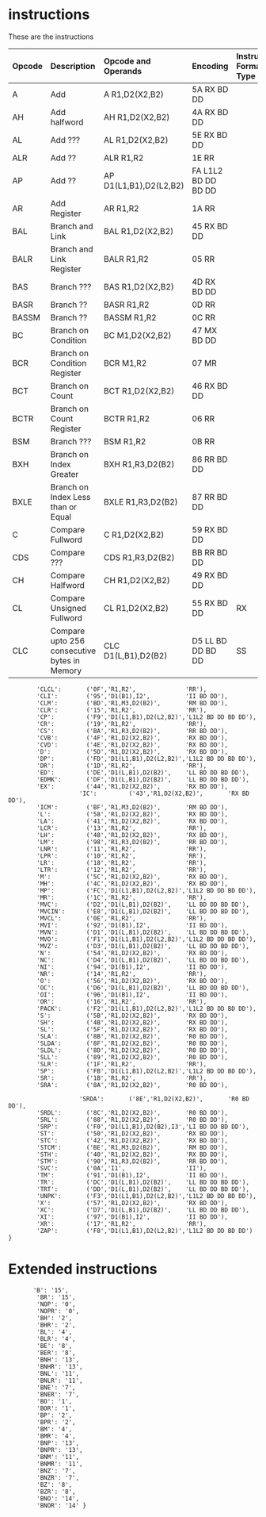 # instructions

These are the instructions


| Opcode | Description                        | Opcode and Operands        | Encoding              | Instruction Format Type | 
| :------| :----------------------------------| :--------------------------| :---------------------| :-----------------------|
| A      | Add                                | A     R1,D2(X2,B2)         | 5A RX BD DD           |                         |
| AH     | Add halfword                       | AH    R1,D2(X2,B2)         | 4A RX BD DD           |                         |
| AL     | Add ???                            | AL    R1,D2(X2,B2)         | 5E RX BD DD           |                         |
| ALR    | Add ??                             | ALR   R1,R2                | 1E RR                 |                         |
| AP     | Add ??                             | AP    D1(L1,B1),D2(L2,B2)  | FA L1L2 BD DD BD DD   |                         |
| AR     | Add Register                       | AR    R1,R2                | 1A RR                 |                         |
| BAL    | Branch and Link                    | BAL   R1,D2(X2,B2)         | 45 RX BD DD           |                         |
| BALR   | Branch and Link Register           | BALR  R1,R2                | 05 RR                 |                         |
| BAS    | Branch ???                         | BAS   R1,D2(X2,B2)         | 4D RX BD DD           |                         |
| BASR   | Branch ??                          | BASR  R1,R2                | 0D RR                 |                         |
| BASSM  | Branch ??                          | BASSM R1,R2                | 0C RR                 |                         |
| BC     | Branch on Condition                | BC    M1,D2(X2,B2)         | 47 MX BD DD           |                         |
| BCR    | Branch on Condition Register       | BCR   M1,R2                | 07 MR                 |                         |
| BCT    | Branch on Count                    | BCT   R1,D2(X2,B2)         | 46 RX BD DD           |                         |
| BCTR   | Branch on Count Register           | BCTR  R1,R2                | 06 RR                 |                         |
| BSM    | Branch ???                         | BSM   R1,R2                | 0B RR                 |                         |
| BXH    | Branch on Index Greater            | BXH   R1,R3,D2(B2)         | 86 RR BD DD           |                         |
| BXLE   | Branch on Index Less than or Equal | BXLE  R1,R3,D2(B2)         | 87 RR BD DD           |                         |
| C      | Compare Fullword                   | C     R1,D2(X2,B2)         | 59 RX BD DD           |                         |
| CDS    | Compare ???                        | CDS   R1,R3,D2(B2)         | BB RR BD DD           |                         |
| CH     | Compare Halfword                   | CH    R1,D2(X2,B2)         | 49 RX BD DD           |                         |
| CL     | Compare Unsigned Fullword          | CL    R1,D2(X2,B2)         | 55 RX BD DD           | RX                      |
| CLC    | Compare upto 256 consecutive bytes in Memory | CLC  D1(L,B1),D2(B2) | D5 LL BD DD BD DD | SS                      |


  
  

           
            

            'CLCL':       ('0F','R1,R2',              'RR'),
            'CLI':        ('95','D1(B1),I2',          'II BD DD'),
            'CLM':        ('BD','R1,M3,D2(B2)',       'RM BD DD'),
            'CLR':        ('15','R1,R2',              'RR'),
            'CP':         ('F9','D1(L1,B1),D2(L2,B2)','L1L2 BD DD BD DD'),
            'CR':         ('19','R1,R2',              'RR'),
            'CS':         ('BA','R1,R3,D2(B2)',       'RR BD DD'),
            'CVB':        ('4F','R1,D2(X2,B2)',       'RX BD DD'),
            'CVD':        ('4E','R1,D2(X2,B2)',       'RX BD DD'),
            'D':          ('5D','R1,D2(X2,B2)',       'RX BD DD'),
            'DP':         ('FD','D1(L1,B1),D2(L2,B2)','L1L2 BD DD BD DD'),
            'DR':         ('1D','R1,R2',              'RR'),
            'ED':         ('DE','D1(L,B1),D2(B2)',    'LL BD DD BD DD'),
            'EDMK':       ('DF','D1(L,B1),D2(B2)',    'LL BD DD BD DD'),
            'EX':         ('44','R1,D2(X2,B2)',       'RX BD DD'),
                        'IC':         ('43','R1,D2(X2,B2)',       'RX BD DD'),
            'ICM':        ('BF','R1,M3,D2(B2)',       'RM BD DD'),
            'L':          ('58','R1,D2(X2,B2)',       'RX BD DD'),
            'LA':         ('41','R1,D2(X2,B2)',       'RX BD DD'),
            'LCR':        ('13','R1,R2',              'RR'),
            'LH':         ('48','R1,D2(X2,B2)',       'RX BD DD'),
            'LM':         ('98','R1,R3,D2(B2)',       'RR BD DD'),
            'LNR':        ('11','R1,R2',              'RR'),
            'LPR':        ('10','R1,R2',              'RR'),
            'LR':         ('18','R1,R2',              'RR'),
            'LTR':        ('12','R1,R2',              'RR'),
            'M':          ('5C','R1,D2(X2,B2)',       'RX BD DD'),
            'MH':         ('4C','R1,D2(X2,B2)',       'RX BD DD'),
            'MP':         ('FC','D1(L1,B1),D2(L2,B2)','L1L2 BD DD BD DD'),
            'MR':         ('1C','R1,R2',              'RR'),
            'MVC':        ('D2','D1(L,B1),D2(B2)',    'LL BD DD BD DD'),
            'MVCIN':      ('E8','D1(L,B1),D2(B2)',    'LL BD DD BD DD'),
            'MVCL':       ('0E','R1,R2',              'RR'),
            'MVI':        ('92','D1(B1),I2',          'II BD DD'),
            'MVN':        ('D1','D1(L,B1),D2(B2)',    'LL BD DD BD DD'),
            'MVO':        ('F1','D1(L1,B1),D2(L2,B2)','L1L2 BD DD BD DD'),
            'MVZ':        ('D3','D1(L,B1),D2(B2)',    'LL BD DD BD DD'),
            'N':          ('54','R1,D2(X2,B2)',       'RX BD DD'),
            'NC':         ('D4','D1(L,B1),D2(B2)',    'LL BD DD BD DD'),
            'NI':         ('94','D1(B1),I2',          'II BD DD'),
            'NR':         ('14','R1,R2',              'RR'),
            'O':          ('56','R1,D2(X2,B2)',       'RX BD DD'),
            'OC':         ('D6','D1(L,B1),D2(B2)',    'LL BD DD BD DD'),
            'OI':         ('96','D1(B1),I2',          'II BD DD'),
            'OR':         ('16','R1,R2',              'RR'),
            'PACK':       ('F2','D1(L1,B1),D2(L2,B2)','L1L2 BD DD BD DD'),
            'S':          ('5B','R1,D2(X2,B2)',       'RX BD DD'),
            'SH':         ('4B','R1,D2(X2,B2)',       'RX BD DD'),
            'SL':         ('5F','R1,D2(X2,B2)',       'RX BD DD'),
            'SLA':        ('8B','R1,D2(X2,B2)',       'R0 BD DD'),
            'SLDA':       ('8F','R1,D2(X2,B2)',       'R0 BD DD'),
            'SLDL':       ('8D','R1,D2(X2,B2)',       'R0 BD DD'),
            'SLL':        ('89','R1,D2(X2,B2)',       'R0 BD DD'),
            'SLR':        ('1F','R1,R2',              'RR'),
            'SP':         ('FB','D1(L1,B1),D2(L2,B2)','L1L2 BD DD BD DD'),
            'SR':         ('1B','R1,R2',              'RR'),
            'SRA':        ('8A','R1,D2(X2,B2)',       'R0 BD DD'),

                        'SRDA':       ('8E','R1,D2(X2,B2)',       'R0 BD DD'),
            'SRDL':       ('8C','R1,D2(X2,B2)',       'R0 BD DD'),
            'SRL':        ('88','R1,D2(X2,B2)',       'R0 BD DD'),
            'SRP':        ('F0','D1(L1,B1),D2(B2),I3','LI BD DD BD DD'),
            'ST':         ('50','R1,D2(X2,B2)',       'RX BD DD'),
            'STC':        ('42','R1,D2(X2,B2)',       'RX BD DD'),
            'STCM':       ('BE','R1,M3,D2(B2)',       'RM BD DD'),
            'STH':        ('40','R1,D2(X2,B2)',       'RX BD DD'),
            'STM':        ('90','R1,R3,D2(B2)',       'RR BD DD'),
            'SVC':        ('0A','I1',                 'II'),
            'TM':         ('91','D1(B1),I2',          'II BD DD'),
            'TR':         ('DC','D1(L,B1),D2(B2)',    'LL BD DD BD DD'),
            'TRT':        ('DD','D1(L,B1),D2(B2)',    'LL BD DD BD DD'),
            'UNPK':       ('F3','D1(L1,B1),D2(L2,B2)','L1L2 BD DD BD DD'),
            'X':          ('57','R1,D2(X2,B2)',       'RX BD DD'),
            'XC':         ('D7','D1(L,B1),D2(B2)',    'LL BD DD BD DD'),
            'XI':         ('97','D1(B1),I2',          'II BD DD'),
            'XR':         ('17','R1,R2',              'RR'),
            'ZAP':        ('F8','D1(L1,B1),D2(L2,B2)','L1L2 BD DD BD DD') }


# Extended instructions

           'B': '15',
            'BR': '15',
            'NOP': '0',
            'NOPR': '0',
            'BH': '2',
            'BHR': '2',
            'BL': '4',
            'BLR': '4',
            'BE': '8',
            'BER': '8',
            'BNH': '13',
            'BNHR': '13',
            'BNL': '11',
            'BNLR': '11',
            'BNE': '7',
            'BNER': '7',
            'BO': '1',
            'BOR': '1',
            'BP': '2',
            'BPR': '2',
            'BM': '4',
            'BMR': '4',
            'BNP': '13',
            'BNPR': '13',
            'BNM': '11',
            'BNMR': '11',
            'BNZ': '7',
            'BNZR': '7',
            'BZ': '8',
            'BZR': '8',
            'BNO': '14',
            'BNOR': '14' }

